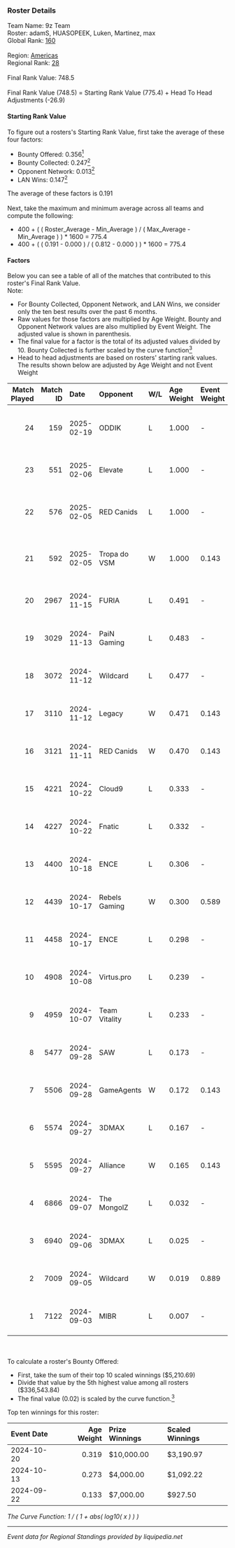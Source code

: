 ### Roster Details<br />
Team Name: 9z Team<br />
Roster: adamS, HUASOPEEK, Luken, Martinez, max<br />
Global Rank: [160](../../standings_global_2025_03_01.md)<br />
<br />
Region: [Americas]( ../../standings_americas_2025_03_01.md)<br />
Regional Rank: [28]( ../../standings_americas_2025_03_01.md)<br />
<br />
Final Rank Value:  748.5<br />
<br />
Final Rank Value (748.5) = Starting Rank Value (775.4) + Head To Head Adjustments (-26.9)<br />

#### Starting Rank Value<br />
To figure out a rosters's Starting Rank Value, first take the average of these four factors:<br />
- Bounty Offered: 0.356[<sup>1</sup>](#table2)
- Bounty Collected: 0.247[<sup>2</sup>](#table1)
- Opponent Network: 0.013[<sup>2</sup>](#table1)
- LAN Wins: 0.147[<sup>2</sup>](#table1)

The average of these factors is 0.191<br />
<br />
Next, take the maximum and minimum average across all teams and compute the following:<br />
- 400 + ( ( Roster_Average - Min_Average ) / ( Max_Average - Min_Average ) ) * 1600 = 775.4
- 400 + ( ( 0.191 - 0.000 ) / ( 0.812 - 0.000 ) ) * 1600 = 775.4


#### Factors<br />
Below you can see a table of all of the matches that contributed to this roster's Final Rank Value.<br />
Note:<br />

- For Bounty Collected, Opponent Network, and LAN Wins, we consider only the ten best results over the past 6 months.
- Raw values for those factors are multiplied by Age Weight. Bounty and Opponent Network values are also multiplied by Event Weight. The adjusted value is shown in parenthesis.
- The final value for a factor is the total of its adjusted values divided by 10. Bounty Collected is further scaled by the curve function[<sup>3</sup>](#curveFunction)
- Head to head adjustments are based on rosters' starting rank values. The results shown below are adjusted by Age Weight and not Event Weight
<span id="table1"></span><br />


| Match Played | Match ID | Date       | Opponent      | W/L | Age Weight | Event Weight | Bounty Collected | Opponent Network | LAN Wins  | H2H Adj. | Roster                                 |
| -: | -: | :- | :- | :- | :- | :- | :- | :- | :- | -: | :- |
|           24 |      159 | 2025-02-19 | ODDIK         | L   | 1.000      | -            | -                | -                | -         |   -10.39 | adamS, HUASOPEEK, Luken, Martinez, max |
|           23 |      551 | 2025-02-06 | Elevate       | L   | 1.000      | -            | -                | -                | -         |   -24.50 | HUASOPEEK, Luken, Martinez, max, yel   |
|           22 |      576 | 2025-02-05 | RED Canids    | L   | 1.000      | -            | -                | -                | -         |   -13.26 | dgt, HUASOPEEK, Luken, Martinez, max   |
|           21 |      592 | 2025-02-05 | Tropa do VSM  | W   | 1.000      | 0.143        | 0.000 (0.000)    | 0.000 (0.000)    | 0 (0.000) |     3.08 | dgt, HUASOPEEK, Luken, Martinez, max   |
|           20 |     2967 | 2024-11-15 | FURIA         | L   | 0.491      | -            | -                | -                | -         |    -0.47 | buda, dgt, HUASOPEEK, Martinez, max    |
|           19 |     3029 | 2024-11-13 | PaiN Gaming   | L   | 0.483      | -            | -                | -                | -         |    -0.16 | buda, dgt, HUASOPEEK, Martinez, max    |
|           18 |     3072 | 2024-11-12 | Wildcard      | L   | 0.477      | -            | -                | -                | -         |    -0.62 | buda, dgt, HUASOPEEK, Martinez, max    |
|           17 |     3110 | 2024-11-12 | Legacy        | W   | 0.471      | 0.143        | 0.036 (0.002)    | 0.598 (0.040)    | 1 (0.471) |     9.72 | buda, dgt, HUASOPEEK, Martinez, max    |
|           16 |     3121 | 2024-11-11 | RED Canids    | W   | 0.470      | 0.143        | 0.020 (0.001)    | 0.212 (0.014)    | 1 (0.470) |     8.64 | buda, dgt, HUASOPEEK, Martinez, max    |
|           15 |     4221 | 2024-10-22 | Cloud9        | L   | 0.333      | -            | -                | -                | -         |    -3.74 | buda, dgt, HUASOPEEK, Martinez, max    |
|           14 |     4227 | 2024-10-22 | Fnatic        | L   | 0.332      | -            | -                | -                | -         |    -1.92 | buda, dgt, HUASOPEEK, Martinez, max    |
|           13 |     4400 | 2024-10-18 | ENCE          | L   | 0.306      | -            | -                | -                | -         |    -2.16 | buda, dgt, HUASOPEEK, Martinez, max    |
|           12 |     4439 | 2024-10-17 | Rebels Gaming | W   | 0.300      | 0.589        | 0.009 (0.002)    | 0.277 (0.049)    | 1 (0.300) |     4.83 | buda, dgt, HUASOPEEK, Martinez, max    |
|           11 |     4458 | 2024-10-17 | ENCE          | L   | 0.298      | -            | -                | -                | -         |    -2.09 | buda, dgt, HUASOPEEK, Martinez, max    |
|           10 |     4908 | 2024-10-08 | Virtus.pro    | L   | 0.239      | -            | -                | -                | -         |    -0.06 | buda, dgt, HUASOPEEK, Martinez, max    |
|            9 |     4959 | 2024-10-07 | Team Vitality | L   | 0.233      | -            | -                | -                | -         |    -0.01 | buda, dgt, HUASOPEEK, Martinez, max    |
|            8 |     5477 | 2024-09-28 | SAW           | L   | 0.173      | -            | -                | -                | -         |    -0.24 | buda, dgt, HUASOPEEK, Martinez, max    |
|            7 |     5506 | 2024-09-28 | GameAgents    | W   | 0.172      | 0.143        | 0.005 (0.000)    | 0.182 (0.004)    | 0 (0.000) |     2.47 | buda, dgt, HUASOPEEK, Martinez, max    |
|            6 |     5574 | 2024-09-27 | 3DMAX         | L   | 0.167      | -            | -                | -                | -         |    -0.06 | buda, dgt, HUASOPEEK, Martinez, max    |
|            5 |     5595 | 2024-09-27 | Alliance      | W   | 0.165      | 0.143        | 0.015 (0.000)    | 0.519 (0.012)    | 0 (0.000) |     3.48 | buda, dgt, HUASOPEEK, Martinez, max    |
|            4 |     6866 | 2024-09-07 | The MongolZ   | L   | 0.032      | -            | -                | -                | -         |    -0.00 | buda, dgt, HUASOPEEK, Martinez, max    |
|            3 |     6940 | 2024-09-06 | 3DMAX         | L   | 0.025      | -            | -                | -                | -         |    -0.01 | buda, dgt, HUASOPEEK, Martinez, max    |
|            2 |     7009 | 2024-09-05 | Wildcard      | W   | 0.019      | 0.889        | 0.176 (0.003)    | 0.470 (0.008)    | 1 (0.019) |     0.58 | buda, dgt, HUASOPEEK, Martinez, max    |
|            1 |     7122 | 2024-09-03 | MIBR          | L   | 0.007      | -            | -                | -                | -         |    -0.01 | buda, dgt, HUASOPEEK, Martinez, max    |

<br />
<span id="table2"></span><br />
To calculate a roster's Bounty Offered:<br />

- First, take the sum of their top 10 scaled winnings ($5,210.69)
- Divide that value by the 5th highest value among all rosters ($336,543.84)
- The final value (0.02) is scaled by the curve function.[<sup>3</sup>](#curveFunction)

Top ten winnings for this roster:<br />

| Event Date | Age Weight | Prize Winnings | Scaled Winnings |
| :- | -: | :- | :- |
| 2024-10-20 |      0.319 | $10,000.00     | $3,190.97       |
| 2024-10-13 |      0.273 | $4,000.00      | $1,092.22       |
| 2024-09-22 |      0.133 | $7,000.00      | $927.50         |


<span id="curveFunction"></span>_The Curve Function: 1 / ( 1 + abs( log10( x ) ) )_<br />

---
_Event data for Regional Standings provided by liquipedia.net_<br />
